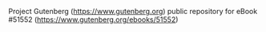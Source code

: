Project Gutenberg (https://www.gutenberg.org) public repository for
eBook #51552 (https://www.gutenberg.org/ebooks/51552)
